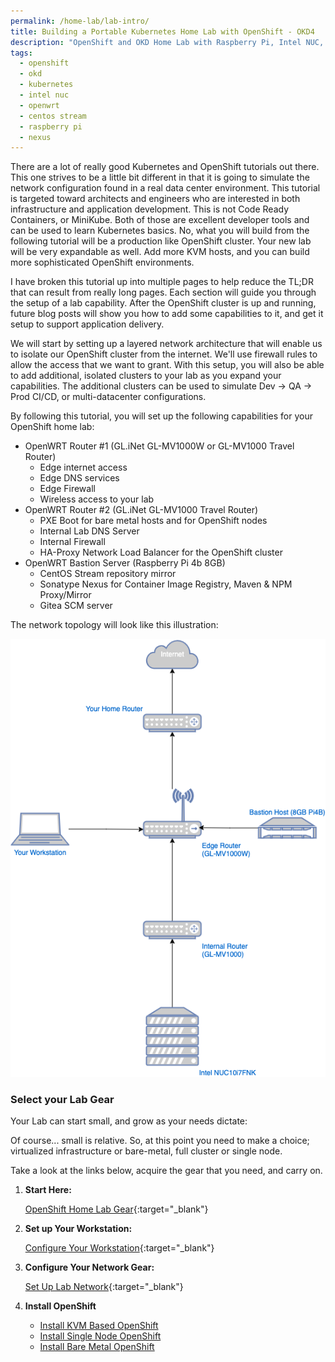 ```yaml
---
permalink: /home-lab/lab-intro/
title: Building a Portable Kubernetes Home Lab with OpenShift - OKD4
description: "OpenShift and OKD Home Lab with Raspberry Pi, Intel NUC, CentOS Stream, and OpenWRT"
tags:
  - openshift
  - okd
  - kubernetes
  - intel nuc
  - openwrt
  - centos stream
  - raspberry pi
  - nexus
---
```

There are a lot of really good Kubernetes and OpenShift tutorials out there.  This one strives to be a little bit different in that it is going to simulate the network configuration found in a real data center environment.  This tutorial is targeted toward architects and engineers who are interested in both infrastructure and application development.  This is not Code Ready Containers, or MiniKube.  Both of those are excellent developer tools and can be used to learn Kubernetes basics.  No, what you will build from the following tutorial will be a production like OpenShift cluster.  Your new lab will be very expandable as well.  Add more KVM hosts, and you can build more sophisticated OpenShift environments.

I have broken this tutorial up into multiple pages to help reduce the TL;DR that can result from really long pages.  Each section will guide you through the setup of a lab capability.  After the OpenShift cluster is up and running, future blog posts will show you how to add some capabilities to it, and get it setup to support application delivery.

We will start by setting up a layered network architecture that will enable us to isolate our OpenShift cluster from the internet.  We'll use firewall rules to allow the access that we want to grant.  With this setup, you will also be able to add additional, isolated clusters to your lab as you expand your capabilities.  The additional clusters can be used to simulate Dev -> QA -> Prod CI/CD, or multi-datacenter configurations.

By following this tutorial, you will set up the following capabilities for your OpenShift home lab:

* OpenWRT Router #1 (GL.iNet GL-MV1000W or GL-MV1000 Travel Router)
  * Edge internet access
  * Edge DNS services
  * Edge Firewall
  * Wireless access to your lab
* OpenWRT Router #2 (GL.iNet GL-MV1000 Travel Router)
  * PXE Boot for bare metal hosts and for OpenShift nodes
  * Internal Lab DNS Server
  * Internal Firewall
  * HA-Proxy Network Load Balancer for the OpenShift cluster
* OpenWRT Bastion Server (Raspberry Pi 4b 8GB)
  * CentOS Stream repository mirror
  * Sonatype Nexus for Container Image Registry, Maven & NPM Proxy/Mirror
  * Gitea SCM server

The network topology will look like this illustration:

![Network topology](/_pages/home-lab/images/NetworkTopology.png)

### Select your Lab Gear

Your Lab can start small, and grow as your needs dictate:

Of course...  small is relative.  So, at this point you need to make a choice; virtualized infrastructure or bare-metal, full cluster or single node.

Take a look at the links below, acquire the gear that you need, and carry on.

1. __Start Here:__

   [OpenShift Home Lab Gear](/home-lab/lab-gear/){:target="_blank"}

1. __Set up Your Workstation:__

   [Configure Your Workstation](/home-lab/workstation/){:target="_blank"}

1. __Configure Your Network Gear:__

   [Set Up Lab Network](/home-lab/network-setup/){:target="_blank"}

1. __Install OpenShift__

   * [Install KVM Based OpenShift](/home-lab/prepare-kvm-okd-install/)
   * [Install Single Node OpenShift](/home-lab/prepare-bare-metal-sno-okd-install/)
   * [Install Bare Metal OpenShift](/home-lab/prepare-bare-metal-okd-install/)
